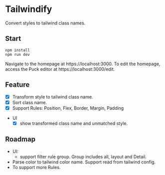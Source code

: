 # Tailwindify
Convert styles to tailwind class names.

## Start
```
npm install
npm run dev
```

Navigate to the homepage at https://localhost:3000. To edit the homepage, access the Puck editor at https://localhost:3000/edit.

## Feature
- [x] Transform style to tailwind class name.
- [x] Sort class name.
- [x] Support Rules: Position, Flex, Border, Margin, Padding
- UI
  - [x] show transformed class name and unmatched style.

## Roadmap
- UI: 
  - support filter rule group. Group includes all, layout and Detail.
- Parse color to tailwind color name. Support read from tailwind config.
- To support more Rules.
